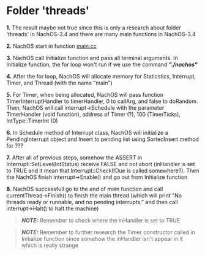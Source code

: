 # Folder 'threads'

**1.** The result maybe not true since this is only a research about folder 'threads' in NachOS-3.4 and there are many main functions in NachOS-3.4

**2.** NachOS start in function [main.cc](../NachOS-Development/nachos/nachos-3.4/code/threads/main.cc)

**3.** NachOS call Initialize function and pass all terminal arguments. In Initialize function, the for loop won't run if we use the command ***"./nachos"***

**4.** After the for loop, NachOS will allocate memory for Staticstics, Interrupt, Timer, and Thread (with the name "main")

**5.** For Timer, when being allocated, NachOS will pass function TimerInterruptHandler to timerHandler, 0 to callArg, and false to doRandom. Then, NachOS will call interrupt->Schedule with the parameter TimerHandler (void function), address of Timer (?), 100 (TimerTicks), IntType::TimerInt (0)

**6.** In Schedule method of Interrupt class, NachOS will initialize a PendingInterrupt object and Insert to pending list using SortedInsert method for ???

**7.** After all of previous steps, somehow the ASSERT in Interrupt::SetLevel(IntStatus) receive FALSE and not abort (inHandler is set to TRUE and it mean that Interrupt::CheckIfDue is called somewhere?). Then the NachOS finish interrupt->Enable() and go out from Initialize function

**8.** NachOS successfull go to the end of main function and call currentThread->Finish() to finish the main thread (which will print "No threads ready or runnable, and no pending interrupts." and then call interrupt->Halt() to halt the machine)

> **_NOTE:_** Remember to check where the inHandler is set to TRUE

> **_NOTE:_** Remember to further research the Timer constructor called in Initialize function since somehow the inHandler isn't appear in it which is really strange